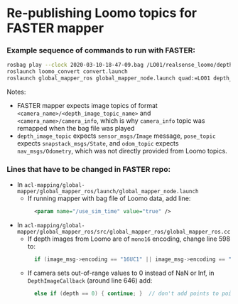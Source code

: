 # Re-publishing Loomo topics for FASTER mapper #

### Example sequence of commands to run with FASTER:
```bash
rosbag play --clock 2020-03-10-18-47-09.bag /LO01/realsense_loomo/depth/camera_info:=/LO01/realsense_loomo/camera_info
roslaunch loomo_convert convert.launch
roslaunch global_mapper_ros global_mapper_node.launch quad:=LO01 depth_image_topic:=realsense_loomo/depth_new_encoding pose_topic:=state goal_topic:=move_base_simple/goal odom_topic:=odom
```

Notes:
* FASTER mapper expects image topics of format `<camera_name>/<depth_image_topic_name>` and `<camera_name>/camera_info`, which is why `camera_info` topic was remapped when the bag file was played
* `depth_image_topic` expects `sensor_msgs/Image` message, `pose_topic` expects `snapstack_msgs/State`, and `odom_topic` expects `nav_msgs/Odometry`, which was not directly provided from Loomo topics.

### Lines that have to be changed in FASTER repo:
* In `acl-mapping/global-mapper/global_mapper_ros/launch/global_mapper_node.launch`
  * If running mapper with bag file of Loomo data, add line:
    ```xml
      <param name="/use_sim_time" value="true" />
    ```
* In `acl-mapping/global-mapper/global_mapper_ros/src/global_mapper_ros/global_mapper_ros.cc`
  * If depth images from Loomo are of `mono16` encoding, change line 598 to:
    ```cpp
      if (image_msg->encoding == "16UC1" || image_msg->encoding == "mono16")
    ```
  * If camera sets out-of-range values to 0 instead of NaN or Inf, in `DepthImageCallback` (around line 646) add:
    ```cpp
      else if (depth == 0) { continue; }  // don't add points to pointcloud if value/depth is 0
    ```
    

